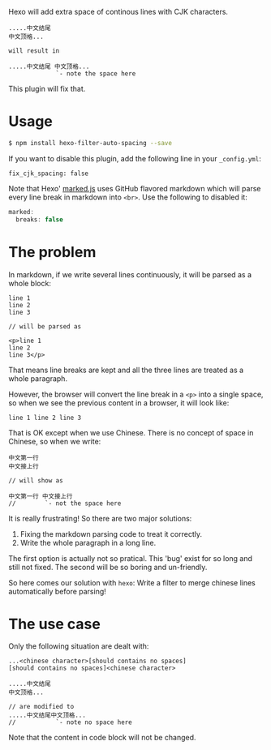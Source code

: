 Hexo will add extra space of continous lines with CJK characters.

```
.....中文结尾
中文顶格...

will result in

.....中文结尾 中文顶格...
             `- note the space here
```

This plugin will fix that.

# Usage

```bash
$ npm install hexo-filter-auto-spacing --save
```

If you want to disable this plugin, add the following line in your
`_config.yml`:

```
fix_cjk_spacing: false
```

Note that Hexo' [marked.js](https://github.com/hexojs/hexo-renderer-marked)
uses GitHub flavored markdown which will parse every line break in markdown
into `<br>`. Use the following to disabled it:

```js
marked:
  breaks: false
```

# The problem

In markdown, if we write several lines continuously, it will be parsed as a
whole block:

```
line 1
line 2
line 3

// will be parsed as

<p>line 1
line 2
line 3</p>
```

That means line breaks are kept and all the three lines are treated as a whole
paragraph.

However, the browser will convert the line break in a `<p>` into a single
space, so when we see the previous content in a browser, it will look like:

```
line 1 line 2 line 3
```

That is OK except when we use Chinese. There is no concept of space in
Chinese, so when we write:

```
中文第一行
中文接上行

// will show as

中文第一行 中文接上行
//        `- not the space here
```

It is really frustrating! So there are two major solutions:

1. Fixing the markdown parsing code to treat it correctly.
2. Write the whole paragraph in a long line.

The first option is actually not so pratical. This 'bug' exist for so long and
still not fixed. The second will be so boring and un-friendly.

So here comes our solution with `hexo`: Write a filter to merge chinese lines
automatically before parsing!

# The use case

Only the following situation are dealt with:

```
...<chinese character>[should contains no spaces]
[should contains no spaces]<chinese character>

.....中文结尾
中文顶格...

// are modified to
.....中文结尾中文顶格...
//           `- note no space here
```

Note that the content in code block will not be changed.
